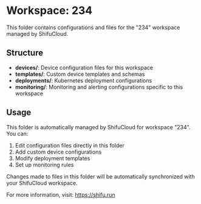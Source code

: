 # Workspace: 234

This folder contains configurations and files for the "234" workspace managed by ShifuCloud.

## Structure

- **devices/**: Device configuration files for this workspace
- **templates/**: Custom device templates and schemas
- **deployments/**: Kubernetes deployment configurations
- **monitoring/**: Monitoring and alerting configurations specific to this workspace

## Usage

This folder is automatically managed by ShifuCloud for workspace "234". You can:

1. Edit configuration files directly in this folder
2. Add custom device configurations
3. Modify deployment templates
4. Set up monitoring rules

Changes made to files in this folder will be automatically synchronized with your ShifuCloud workspace.

For more information, visit: https://shifu.run
